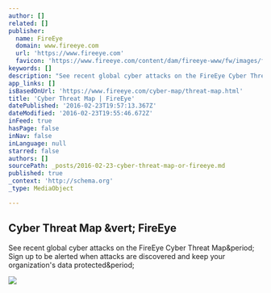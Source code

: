 ```yaml
---
author: []
related: []
publisher:
  name: FireEye
  domain: www.fireeye.com
  url: 'https://www.fireeye.com'
  favicon: 'https://www.fireeye.com/content/dam/fireeye-www/fw/images/fireeye.ico'
keywords: []
description: "See recent global cyber attacks on the FireEye Cyber Threat Map. Sign up to be alerted when attacks are discovered and keep your organization's data protected."
app_links: []
isBasedOnUrl: 'https://www.fireeye.com/cyber-map/threat-map.html'
title: 'Cyber Threat Map | FireEye'
datePublished: '2016-02-23T19:57:13.367Z'
dateModified: '2016-02-23T19:55:46.672Z'
inFeed: true
hasPage: false
inNav: false
inLanguage: null
starred: false
authors: []
sourcePath: _posts/2016-02-23-cyber-threat-map-or-fireeye.md
published: true
_context: 'http://schema.org'
_type: MediaObject

---
```

<article style=""><h1>Cyber Threat Map &amp;vert; FireEye</h1><p>See recent global cyber attacks on the FireEye Cyber Threat Map&amp;period; Sign up to be alerted when attacks are discovered and keep your organization's data protected&amp;period;</p><img src="https://www.fireeye.com/content/dam/fireeye-www/fw/images/fireeye-2-color.png" /></article>